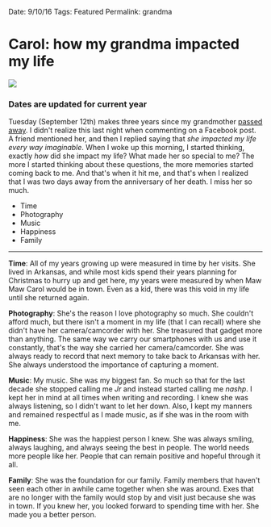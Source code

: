 Date: 9/10/16
Tags: Featured
Permalink: grandma

# Carol: how my grandma impacted my life

![][image-1]

### Dates are updated for current year

Tuesday (September 12th) makes three years since my grandmother [passed away][1]. I didn't realize this last night when commenting on a Facebook post. A friend mentioned her, and then I replied saying that *she impacted my life every way imaginable*. When I woke up this morning, I started thinking, exactly *how* did she impact my life? What made her so special to me? The more I started thinking about these questions, the more memories started coming back to me. And that's when it hit me, and that's when I realized that I was two days away from the anniversary of her death. I miss her so much.

- Time
- Photography
- Music
- Happiness
- Family

-  - -

**Time**: All of my years growing up were measured in time by her visits. She lived in Arkansas, and while most kids spend their years planning for Christmas to hurry up and get here, my years were measured by when Maw Maw Carol would be in town. Even as a kid, there was this void in my life until she returned again.

**Photography**: She's the reason I love photography so much. She couldn't afford much, but there isn't a moment in my life (that I can recall) where she didn't have her camera/camcorder with her. She treasured that gadget more than anything. The same way we carry our smartphones with us and use it constantly, that's the way she carried her camera/camcorder. She was always ready to record that next memory to take back to Arkansas with her. She always understood the importance of capturing a moment.

**Music**: My music. She was my biggest fan. So much so that for the last decade she stopped calling me *Jr* and instead started calling me *nashp*. I kept her in mind at all times when writing and recording. I knew she was always listening, so I didn't want to let her down. Also, I kept my manners and remained respectful as I made music, as if she was in the room with me.

**Happiness**: She was the happiest person I knew. She was always smiling, always laughing, and always seeing the best in people. The world needs more people like her. People that can remain positive and hopeful through it all.

**Family**: She was the foundation for our family. Family members that haven't seen each other in awhile came together when she was around. Exes that are no longer with the family would stop by and visit just because she was in town. If you knew her, you looked forward to spending time with her.  She made you a better person.

[1]:	http://nashp.com/carol

[image-1]:	https://dl.dropboxusercontent.com/s/wrizehpyp5vbkpy/Photo%20Sep%2010,%203%2000%2039%20PM.jpg